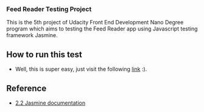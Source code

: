 ### Feed Reader Testing Project
This is the 5th project of Udacity Front End Development Nano Degree program which aims to testing the Feed Reader app using Javascript testing framework Jasmine.


## How to run this test
* Well, this is super easy, just visit the following [link]() :).


## Reference
* [2.2 Jasmine documentation](https://jasmine.github.io/2.2/introduction.html)
